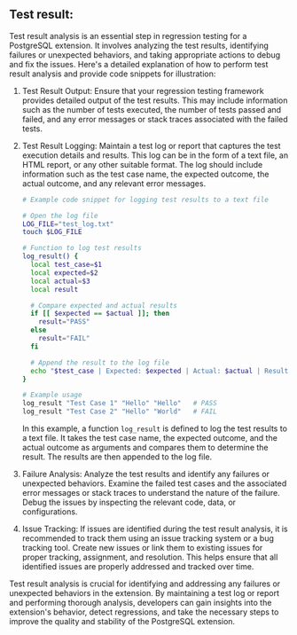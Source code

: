 ## Test result:
Test result analysis is an essential step in regression testing for a PostgreSQL extension. It involves analyzing the test results, identifying failures or unexpected behaviors, and taking appropriate actions to debug and fix the issues. Here's a detailed explanation of how to perform test result analysis and provide code snippets for illustration:

1. Test Result Output: Ensure that your regression testing framework provides detailed output of the test results. This may include information such as the number of tests executed, the number of tests passed and failed, and any error messages or stack traces associated with the failed tests.

2. Test Result Logging: Maintain a test log or report that captures the test execution details and results. This log can be in the form of a text file, an HTML report, or any other suitable format. The log should include information such as the test case name, the expected outcome, the actual outcome, and any relevant error messages.

   ```bash
   # Example code snippet for logging test results to a text file

   # Open the log file
   LOG_FILE="test_log.txt"
   touch $LOG_FILE

   # Function to log test results
   log_result() {
     local test_case=$1
     local expected=$2
     local actual=$3
     local result

     # Compare expected and actual results
     if [[ $expected == $actual ]]; then
       result="PASS"
     else
       result="FAIL"
     fi

     # Append the result to the log file
     echo "$test_case | Expected: $expected | Actual: $actual | Result: $result" >> $LOG_FILE
   }

   # Example usage
   log_result "Test Case 1" "Hello" "Hello"   # PASS
   log_result "Test Case 2" "Hello" "World"   # FAIL
   ```

   In this example, a function `log_result` is defined to log the test results to a text file. It takes the test case name, the expected outcome, and the actual outcome as arguments and compares them to determine the result. The results are then appended to the log file.

3. Failure Analysis: Analyze the test results and identify any failures or unexpected behaviors. Examine the failed test cases and the associated error messages or stack traces to understand the nature of the failure. Debug the issues by inspecting the relevant code, data, or configurations.

4. Issue Tracking: If issues are identified during the test result analysis, it is recommended to track them using an issue tracking system or a bug tracking tool. Create new issues or link them to existing issues for proper tracking, assignment, and resolution. This helps ensure that all identified issues are properly addressed and tracked over time.

Test result analysis is crucial for identifying and addressing any failures or unexpected behaviors in the extension. By maintaining a test log or report and performing thorough analysis, developers can gain insights into the extension's behavior, detect regressions, and take the necessary steps to improve the quality and stability of the PostgreSQL extension.
